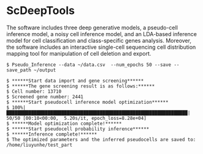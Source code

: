 # ScDeepTools
The software includes three deep generative models, a pseudo-cell inference model, a noisy cell inference model, and an LDA-based inference model for cell classification and class-specific genes analysis. Moreover, the software includes an interactive single-cell sequencing cell distribution mapping tool for manipulation of cell deletion and export.

```
$ Pseudo_Inference --data ~/data.csv  --num_epochs 50 --save --save_path ~/output
```

```
$ ******Start data import and gene screening******  
$ ******The gene screening result is as follows:******  
$ Cell number: 13710  
$ Screened gene number: 2441  
$ ******Start pseudocell inference model optimization******  
$ 100%|██████████████████████████████████████████████████████████████████| 50/50 [00:10<00:00,  5.20s/it, epoch_loss=8.28e+04]  
$ ******Model optimization complete!******  
$ ******Start pseudocell probability inference******  
$ ******Inference complete!******  
$ The optimized parameters and the inferred pseudocells are saved to: /home/liuyunhe/test_part  
```
